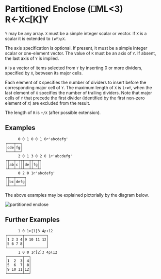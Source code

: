 <div style="display: none;">
  ⊂
</div>

<h1 class="heading"><span class="name">Partitioned Enclose</span> <span class="command">(⎕ML<3) R←X⊂[K]Y</span></h1>

`Y` may be any array.  `X` must be a simple integer scalar or vector. If `X` is a scalar it is extended to `(≢Y)⍴X`.

The axis specification is optional.  If present, it must be a simple integer scalar or one-element vector.  The value of `K` must be an axis of `Y`.  If absent, the last axis of `Y` is implied.

`R` is a vector of items selected from `Y` by inserting 0 or more dividers, specified by `X`, between its major cells.

Each element of `X` specifies the number of dividers to insert before the corresponding major cell of `Y`. The maximum length of `X` is `1+≢Y`, when the last element of `X` specifies the number of trailing dividers. Note that major cells of `Y` that precede the first divider (identified by the first non-zero element of `X`) are excluded from the result.

The length of `R` is `+/X` (after possible extension).

<h2 class="example">Examples</h2>

```apl
      0 0 1 0 0 1 0⊂'abcdefg'
┌───┬──┐
│cde│fg│
└───┴──┘
      2 0 1 3 0 2 0 1⊂'abcdefg'
┌┬──┬─┬┬┬──┬┬──┬┐
││ab│c│││de││fg││
└┴──┴─┴┴┴──┴┴──┴┘
      0 2 0 1⊂'abcdefg'
┌┬──┬────┐
││bc│defg│
└┴──┴────┘
```

The above examples may be explained pictorially by the diagram below.

![partitioned enclose](../img/partitioned-enclose.png)

## Further Examples
```apl
      1 0 1⊂[1]3 4⍴⍳12
┌───────┬──────────┐
│1 2 3 4│9 10 11 12│
│5 6 7 8│          │
└───────┴──────────┘
      1 0 0 1⊂[2]3 4⍴⍳12
┌───────┬──┐
│1  2  3│ 4│
│5  6  7│ 8│
│9 10 11│12│
└───────┴──┘
```
